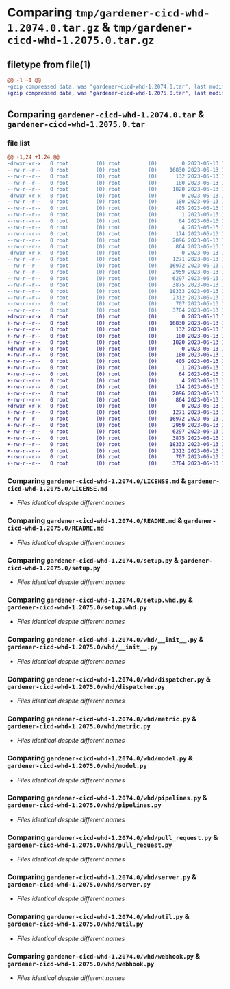 # Comparing `tmp/gardener-cicd-whd-1.2074.0.tar.gz` & `tmp/gardener-cicd-whd-1.2075.0.tar.gz`

## filetype from file(1)

```diff
@@ -1 +1 @@
-gzip compressed data, was "gardener-cicd-whd-1.2074.0.tar", last modified: Tue Jun 13 14:01:00 2023, max compression
+gzip compressed data, was "gardener-cicd-whd-1.2075.0.tar", last modified: Tue Jun 13 15:07:31 2023, max compression
```

## Comparing `gardener-cicd-whd-1.2074.0.tar` & `gardener-cicd-whd-1.2075.0.tar`

### file list

```diff
@@ -1,24 +1,24 @@
-drwxr-xr-x   0 root         (0) root         (0)        0 2023-06-13 14:01:00.644721 gardener-cicd-whd-1.2074.0/
--rw-r--r--   0 root         (0) root         (0)    16830 2023-06-13 14:00:03.000000 gardener-cicd-whd-1.2074.0/LICENSE.md
--rw-r--r--   0 root         (0) root         (0)      132 2023-06-13 14:00:03.000000 gardener-cicd-whd-1.2074.0/NOTICE.md
--rw-r--r--   0 root         (0) root         (0)      180 2023-06-13 14:01:00.644721 gardener-cicd-whd-1.2074.0/PKG-INFO
--rw-r--r--   0 root         (0) root         (0)     1820 2023-06-13 14:00:03.000000 gardener-cicd-whd-1.2074.0/README.md
-drwxr-xr-x   0 root         (0) root         (0)        0 2023-06-13 14:01:00.640721 gardener-cicd-whd-1.2074.0/gardener_cicd_whd.egg-info/
--rw-r--r--   0 root         (0) root         (0)      180 2023-06-13 14:01:00.000000 gardener-cicd-whd-1.2074.0/gardener_cicd_whd.egg-info/PKG-INFO
--rw-r--r--   0 root         (0) root         (0)      405 2023-06-13 14:01:00.000000 gardener-cicd-whd-1.2074.0/gardener_cicd_whd.egg-info/SOURCES.txt
--rw-r--r--   0 root         (0) root         (0)        1 2023-06-13 14:01:00.000000 gardener-cicd-whd-1.2074.0/gardener_cicd_whd.egg-info/dependency_links.txt
--rw-r--r--   0 root         (0) root         (0)       64 2023-06-13 14:01:00.000000 gardener-cicd-whd-1.2074.0/gardener_cicd_whd.egg-info/requires.txt
--rw-r--r--   0 root         (0) root         (0)        4 2023-06-13 14:01:00.000000 gardener-cicd-whd-1.2074.0/gardener_cicd_whd.egg-info/top_level.txt
--rw-r--r--   0 root         (0) root         (0)      174 2023-06-13 14:01:00.644721 gardener-cicd-whd-1.2074.0/setup.cfg
--rw-r--r--   0 root         (0) root         (0)     2096 2023-06-13 14:00:03.000000 gardener-cicd-whd-1.2074.0/setup.py
--rw-r--r--   0 root         (0) root         (0)      864 2023-06-13 14:00:03.000000 gardener-cicd-whd-1.2074.0/setup.whd.py
-drwxr-xr-x   0 root         (0) root         (0)        0 2023-06-13 14:01:00.644721 gardener-cicd-whd-1.2074.0/whd/
--rw-r--r--   0 root         (0) root         (0)     1271 2023-06-13 14:00:03.000000 gardener-cicd-whd-1.2074.0/whd/__init__.py
--rw-r--r--   0 root         (0) root         (0)    16972 2023-06-13 14:00:03.000000 gardener-cicd-whd-1.2074.0/whd/dispatcher.py
--rw-r--r--   0 root         (0) root         (0)     2959 2023-06-13 14:00:03.000000 gardener-cicd-whd-1.2074.0/whd/metric.py
--rw-r--r--   0 root         (0) root         (0)     6297 2023-06-13 14:00:03.000000 gardener-cicd-whd-1.2074.0/whd/model.py
--rw-r--r--   0 root         (0) root         (0)     3875 2023-06-13 14:00:03.000000 gardener-cicd-whd-1.2074.0/whd/pipelines.py
--rw-r--r--   0 root         (0) root         (0)    18333 2023-06-13 14:00:03.000000 gardener-cicd-whd-1.2074.0/whd/pull_request.py
--rw-r--r--   0 root         (0) root         (0)     2312 2023-06-13 14:00:03.000000 gardener-cicd-whd-1.2074.0/whd/server.py
--rw-r--r--   0 root         (0) root         (0)      707 2023-06-13 14:00:03.000000 gardener-cicd-whd-1.2074.0/whd/util.py
--rw-r--r--   0 root         (0) root         (0)     3704 2023-06-13 14:00:03.000000 gardener-cicd-whd-1.2074.0/whd/webhook.py
+drwxr-xr-x   0 root         (0) root         (0)        0 2023-06-13 15:07:31.328079 gardener-cicd-whd-1.2075.0/
+-rw-r--r--   0 root         (0) root         (0)    16830 2023-06-13 15:06:29.000000 gardener-cicd-whd-1.2075.0/LICENSE.md
+-rw-r--r--   0 root         (0) root         (0)      132 2023-06-13 15:06:29.000000 gardener-cicd-whd-1.2075.0/NOTICE.md
+-rw-r--r--   0 root         (0) root         (0)      180 2023-06-13 15:07:31.328079 gardener-cicd-whd-1.2075.0/PKG-INFO
+-rw-r--r--   0 root         (0) root         (0)     1820 2023-06-13 15:06:29.000000 gardener-cicd-whd-1.2075.0/README.md
+drwxr-xr-x   0 root         (0) root         (0)        0 2023-06-13 15:07:31.328079 gardener-cicd-whd-1.2075.0/gardener_cicd_whd.egg-info/
+-rw-r--r--   0 root         (0) root         (0)      180 2023-06-13 15:07:31.000000 gardener-cicd-whd-1.2075.0/gardener_cicd_whd.egg-info/PKG-INFO
+-rw-r--r--   0 root         (0) root         (0)      405 2023-06-13 15:07:31.000000 gardener-cicd-whd-1.2075.0/gardener_cicd_whd.egg-info/SOURCES.txt
+-rw-r--r--   0 root         (0) root         (0)        1 2023-06-13 15:07:31.000000 gardener-cicd-whd-1.2075.0/gardener_cicd_whd.egg-info/dependency_links.txt
+-rw-r--r--   0 root         (0) root         (0)       64 2023-06-13 15:07:31.000000 gardener-cicd-whd-1.2075.0/gardener_cicd_whd.egg-info/requires.txt
+-rw-r--r--   0 root         (0) root         (0)        4 2023-06-13 15:07:31.000000 gardener-cicd-whd-1.2075.0/gardener_cicd_whd.egg-info/top_level.txt
+-rw-r--r--   0 root         (0) root         (0)      174 2023-06-13 15:07:31.328079 gardener-cicd-whd-1.2075.0/setup.cfg
+-rw-r--r--   0 root         (0) root         (0)     2096 2023-06-13 15:06:29.000000 gardener-cicd-whd-1.2075.0/setup.py
+-rw-r--r--   0 root         (0) root         (0)      864 2023-06-13 15:06:29.000000 gardener-cicd-whd-1.2075.0/setup.whd.py
+drwxr-xr-x   0 root         (0) root         (0)        0 2023-06-13 15:07:31.328079 gardener-cicd-whd-1.2075.0/whd/
+-rw-r--r--   0 root         (0) root         (0)     1271 2023-06-13 15:06:29.000000 gardener-cicd-whd-1.2075.0/whd/__init__.py
+-rw-r--r--   0 root         (0) root         (0)    16972 2023-06-13 15:06:29.000000 gardener-cicd-whd-1.2075.0/whd/dispatcher.py
+-rw-r--r--   0 root         (0) root         (0)     2959 2023-06-13 15:06:29.000000 gardener-cicd-whd-1.2075.0/whd/metric.py
+-rw-r--r--   0 root         (0) root         (0)     6297 2023-06-13 15:06:29.000000 gardener-cicd-whd-1.2075.0/whd/model.py
+-rw-r--r--   0 root         (0) root         (0)     3875 2023-06-13 15:06:29.000000 gardener-cicd-whd-1.2075.0/whd/pipelines.py
+-rw-r--r--   0 root         (0) root         (0)    18333 2023-06-13 15:06:29.000000 gardener-cicd-whd-1.2075.0/whd/pull_request.py
+-rw-r--r--   0 root         (0) root         (0)     2312 2023-06-13 15:06:29.000000 gardener-cicd-whd-1.2075.0/whd/server.py
+-rw-r--r--   0 root         (0) root         (0)      707 2023-06-13 15:06:29.000000 gardener-cicd-whd-1.2075.0/whd/util.py
+-rw-r--r--   0 root         (0) root         (0)     3704 2023-06-13 15:06:29.000000 gardener-cicd-whd-1.2075.0/whd/webhook.py
```

### Comparing `gardener-cicd-whd-1.2074.0/LICENSE.md` & `gardener-cicd-whd-1.2075.0/LICENSE.md`

 * *Files identical despite different names*

### Comparing `gardener-cicd-whd-1.2074.0/README.md` & `gardener-cicd-whd-1.2075.0/README.md`

 * *Files identical despite different names*

### Comparing `gardener-cicd-whd-1.2074.0/setup.py` & `gardener-cicd-whd-1.2075.0/setup.py`

 * *Files identical despite different names*

### Comparing `gardener-cicd-whd-1.2074.0/setup.whd.py` & `gardener-cicd-whd-1.2075.0/setup.whd.py`

 * *Files identical despite different names*

### Comparing `gardener-cicd-whd-1.2074.0/whd/__init__.py` & `gardener-cicd-whd-1.2075.0/whd/__init__.py`

 * *Files identical despite different names*

### Comparing `gardener-cicd-whd-1.2074.0/whd/dispatcher.py` & `gardener-cicd-whd-1.2075.0/whd/dispatcher.py`

 * *Files identical despite different names*

### Comparing `gardener-cicd-whd-1.2074.0/whd/metric.py` & `gardener-cicd-whd-1.2075.0/whd/metric.py`

 * *Files identical despite different names*

### Comparing `gardener-cicd-whd-1.2074.0/whd/model.py` & `gardener-cicd-whd-1.2075.0/whd/model.py`

 * *Files identical despite different names*

### Comparing `gardener-cicd-whd-1.2074.0/whd/pipelines.py` & `gardener-cicd-whd-1.2075.0/whd/pipelines.py`

 * *Files identical despite different names*

### Comparing `gardener-cicd-whd-1.2074.0/whd/pull_request.py` & `gardener-cicd-whd-1.2075.0/whd/pull_request.py`

 * *Files identical despite different names*

### Comparing `gardener-cicd-whd-1.2074.0/whd/server.py` & `gardener-cicd-whd-1.2075.0/whd/server.py`

 * *Files identical despite different names*

### Comparing `gardener-cicd-whd-1.2074.0/whd/util.py` & `gardener-cicd-whd-1.2075.0/whd/util.py`

 * *Files identical despite different names*

### Comparing `gardener-cicd-whd-1.2074.0/whd/webhook.py` & `gardener-cicd-whd-1.2075.0/whd/webhook.py`

 * *Files identical despite different names*

